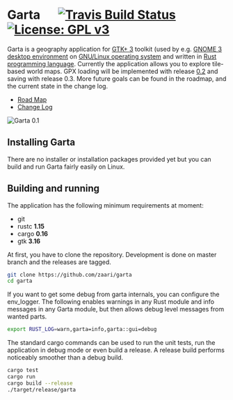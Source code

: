 # Garta &emsp; [![Travis Build Status](https://travis-ci.org/zaari/garta.svg?branch=master)](https://travis-ci.org/zaari/garta) [![License: GPL v3](https://img.shields.io/badge/License-GPL%20v3-blue.svg)](http://www.gnu.org/licenses/gpl-3.0)

Garta is a geography application for [GTK+ 3] toolkit (used by e.g. [GNOME 3 desktop environment] on [GNU/Linux operating system] and written in [Rust programming language]. Currently the application allows you to explore tile-based world maps. GPX loading will be implemented with release [0.2] and saving with release 0.3. More future goals can be found in the roadmap, and the current state in the change log.

* [Road Map]
* [Change Log]

![Garta 0.1](https://cloud.githubusercontent.com/assets/8877215/22755750/2684e262-ee4d-11e6-940d-eb54b5a9b03b.png)

## Installing Garta
There are no installer or installation packages provided yet but you can build and run Garta fairly easily on Linux.

## Building and running
The application has the following minimum requirements at moment:

* git 
* rustc **1.15**
* cargo **0.16**
* gtk **3.16**

At first, you have to clone the repository. Development is done on master branch and the releases are tagged.

```bash
git clone https://github.com/zaari/garta
cd garta
```

If you want to get some debug from garta internals, you can configure the env_logger. The following enables warnings in any Rust module and info messages in any Garta module, but then allows debug level messages from wanted parts.

```bash
export RUST_LOG=warn,garta=info,garta::gui=debug
```

The standard cargo commands can be used to run the unit tests, run the application in debug mode or even build a release. A release build performs noticeably smoother than a debug build.

```bash
cargo test
cargo run
cargo build --release
./target/release/garta
```

[GTK+ 3]: http://www.gtk.org/
[GNOME 3 desktop environment]: https://www.gnome.org/gnome-3/
[GNU/Linux operating system]: https://en.wikipedia.org/wiki/Linux
[Rust programming language]: https://www.rust-lang.org/en-US/
[0.2]: https://github.com/zaari/garta/milestone/2
[Road Map]: ROADMAP.md
[Change Log]: CHANGELOG.md

